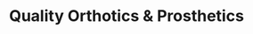 ---
title: "Quality Orthotics & Prosthetics"
url: /pomona/quality-orthotics-and-prosthetics/
shop: medical supply
---